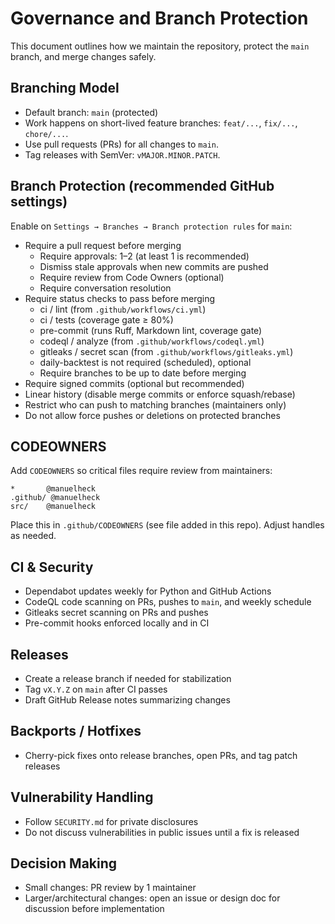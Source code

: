 # Governance and Branch Protection

This document outlines how we maintain the repository, protect the `main` branch, and merge changes safely.

## Branching Model

- Default branch: `main` (protected)
- Work happens on short-lived feature branches: `feat/...`, `fix/...`, `chore/...`.
- Use pull requests (PRs) for all changes to `main`.
- Tag releases with SemVer: `vMAJOR.MINOR.PATCH`.

## Branch Protection (recommended GitHub settings)

Enable on `Settings → Branches → Branch protection rules` for `main`:

- Require a pull request before merging
  - Require approvals: 1–2 (at least 1 is recommended)
  - Dismiss stale approvals when new commits are pushed
  - Require review from Code Owners (optional)
  - Require conversation resolution
- Require status checks to pass before merging
  - ci / lint (from `.github/workflows/ci.yml`)
  - ci / tests (coverage gate ≥ 80%)
  - pre-commit (runs Ruff, Markdown lint, coverage gate)
  - codeql / analyze (from `.github/workflows/codeql.yml`)
  - gitleaks / secret scan (from `.github/workflows/gitleaks.yml`)
  - daily-backtest is not required (scheduled), optional
  - Require branches to be up to date before merging
- Require signed commits (optional but recommended)
- Linear history (disable merge commits or enforce squash/rebase)
- Restrict who can push to matching branches (maintainers only)
- Do not allow force pushes or deletions on protected branches

## CODEOWNERS

Add `CODEOWNERS` so critical files require review from maintainers:

```text
*       @manuelheck
.github/ @manuelheck
src/    @manuelheck
```

Place this in `.github/CODEOWNERS` (see file added in this repo). Adjust handles as needed.

## CI & Security

- Dependabot updates weekly for Python and GitHub Actions
- CodeQL code scanning on PRs, pushes to `main`, and weekly schedule
- Gitleaks secret scanning on PRs and pushes
- Pre-commit hooks enforced locally and in CI

## Releases

- Create a release branch if needed for stabilization
- Tag `vX.Y.Z` on `main` after CI passes
- Draft GitHub Release notes summarizing changes

## Backports / Hotfixes

- Cherry-pick fixes onto release branches, open PRs, and tag patch releases

## Vulnerability Handling

- Follow `SECURITY.md` for private disclosures
- Do not discuss vulnerabilities in public issues until a fix is released

## Decision Making

- Small changes: PR review by 1 maintainer
- Larger/architectural changes: open an issue or design doc for discussion before implementation
